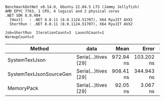```

BenchmarkDotNet v0.14.0, Ubuntu 22.04.5 LTS (Jammy Jellyfish)
AMD EPYC 7763, 1 CPU, 4 logical and 2 physical cores
.NET SDK 8.0.404
  [Host]   : .NET 8.0.11 (8.0.1124.51707), X64 RyuJIT AVX2
  ShortRun : .NET 8.0.11 (8.0.1124.51707), X64 RyuJIT AVX2

Job=ShortRun  IterationCount=3  LaunchCount=1  
WarmupCount=3  

```
| Method                  | data                 | Mean      | Error      | StdDev    | Min       | Max       | Gen0   | Allocated |
|------------------------ |--------------------- |----------:|-----------:|----------:|----------:|----------:|-------:|----------:|
| SystemTextJson          | Seria(...)tives [29] | 972.94 ns | 103.202 ns |  5.657 ns | 966.94 ns | 978.17 ns | 0.0038 |     464 B |
| SystemTextJsonSourceGen | Seria(...)tives [29] | 908.41 ns | 344.943 ns | 18.907 ns | 887.67 ns | 924.69 ns | 0.0067 |     568 B |
| MemoryPack              | Seria(...)tives [29] |  92.05 ns |   3.067 ns |  0.168 ns |  91.93 ns |  92.24 ns | 0.0014 |     120 B |
